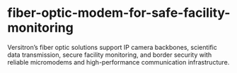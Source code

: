# fiber-optic-modem-for-safe-facility-monitoring
Versitron’s fiber optic solutions support IP camera backbones, scientific data transmission, secure facility monitoring, and border security with reliable micromodems and high-performance communication infrastructure.
